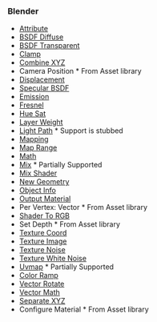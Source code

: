 ### Blender

* [Attribute](https://docs.blender.org/manual/en/latest/render/shader_nodes/input/attribute.html)
* [BSDF Diffuse](https://docs.blender.org/manual/en/latest/render/shader_nodes/shader/diffuse.html)
* [BSDF Transparent](https://docs.blender.org/manual/en/latest/render/shader_nodes/shader/transparent.html)
* [Clamp](https://docs.blender.org/manual/en/latest/render/shader_nodes/converter/clamp.html)
* [Combine XYZ](https://docs.blender.org/manual/en/latest/render/shader_nodes/converter/combine_xyz.html)
* Camera Position * From Asset library
* [Displacement](https://docs.blender.org/manual/en/latest/render/shader_nodes/vector/displacement.html)
* [Specular BSDF](https://docs.blender.org/manual/en/latest/render/shader_nodes/shader/specular_bsdf.html)
* [Emission](https://docs.blender.org/manual/en/latest/render/shader_nodes/shader/emission.html)
* [Fresnel](https://docs.blender.org/manual/en/latest/render/shader_nodes/input/fresnel.html)
* [Hue Sat](https://docs.blender.org/manual/en/latest/render/shader_nodes/color/hue_saturation.html)
* [Layer Weight](https://docs.blender.org/manual/en/latest/render/shader_nodes/input/layer_weight.html)
* [Light Path](https://docs.blender.org/manual/en/latest/render/shader_nodes/input/light_path.html) * Support is stubbed
* [Mapping](https://docs.blender.org/manual/en/latest/render/shader_nodes/vector/mapping.html)
* [Map Range](https://docs.blender.org/manual/en/latest/render/shader_nodes/converter/map_range.html)
* [Math](https://docs.blender.org/manual/en/latest/render/shader_nodes/converter/math.html)
* [Mix](https://docs.blender.org/manual/en/latest/render/shader_nodes/converter/mix.html) * Partially Supported
* [Mix Shader](https://docs.blender.org/manual/en/latest/render/shader_nodes/shader/mix.html)
* [New Geometry](https://docs.blender.org/manual/en/latest/render/shader_nodes/input/geometry.html)
* [Object Info](https://docs.blender.org/manual/en/latest/render/shader_nodes/input/object_info.html)
* [Output Material](https://docs.blender.org/manual/en/latest/render/shader_nodes/output/material.html)
* Per Vertex: Vector * From Asset library
* [Shader To RGB](https://docs.blender.org/manual/en/latest/render/shader_nodes/converter/shader_to_rgb.html)
* Set Depth * From Asset library
* [Texture Coord](https://docs.blender.org/manual/en/latest/render/shader_nodes/input/texture_coordinate.html)
* [Texture Image](https://docs.blender.org/manual/en/latest/render/shader_nodes/textures/image.html)
* [Texture Noise](https://docs.blender.org/manual/en/latest/render/shader_nodes/textures/noise.html)
* [Texture White Noise](https://docs.blender.org/manual/en/latest/render/shader_nodes/textures/white_noise.html)
* [Uvmap](https://docs.blender.org/manual/en/latest/render/shader_nodes/input/uv_map.html) * Partially Supported
* [Color Ramp](https://docs.blender.org/manual/en/latest/render/shader_nodes/converter/color_ramp.html)
* [Vector Rotate](https://docs.blender.org/manual/en/latest/render/shader_nodes/vector/vector_rotate.html)
* [Vector Math](https://docs.blender.org/manual/en/latest/render/shader_nodes/converter/vector_math.html)
* [Separate XYZ](https://docs.blender.org/manual/en/latest/compositing/types/vector/separate_xyz.html)
* Configure Material * From Asset library